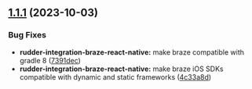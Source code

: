 ## [1.1.1](https://github.com/rudderlabs/rudder-sdk-react-native/compare/rudder-integration-braze-react-native@1.1.0...rudder-integration-braze-react-native@1.1.1) (2023-10-03)


### Bug Fixes

* **rudder-integration-braze-react-native:** make braze compatible with gradle 8 ([7391dec](https://github.com/rudderlabs/rudder-sdk-react-native/commit/7391dec8c5c154e2dbbde98e97dc9d7a95d61416))
* **rudder-integration-braze-react-native:** make braze iOS SDKs compatible with dynamic and static frameworks ([4c33a8d](https://github.com/rudderlabs/rudder-sdk-react-native/commit/4c33a8d1dc15c53c05cc166157f023feb9c6cbf0))

